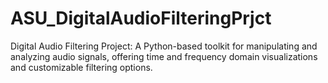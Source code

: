 # ASU_DigitalAudioFilteringPrjct
Digital Audio Filtering Project: A Python-based toolkit for manipulating and analyzing audio signals, offering time and frequency domain visualizations and customizable filtering options.
